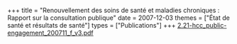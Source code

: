+++
title = "Renouvellement des soins de santé et maladies chroniques : Rapport sur la consultation publique"
date = 2007-12-03
themes = ["État de santé et résultats de santé"]
types = ["Publications"]
+++
[2.21-hcc\_public-engagement\_200711\_f\_v3.pdf](/files/2.21-hcc_public-engagement_200711_f_v3.pdf)
